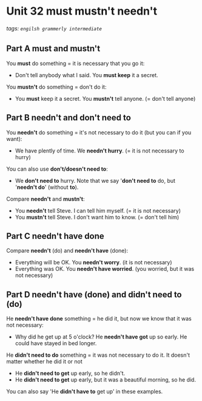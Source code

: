 # Unit 32 must mustn't needn't
###### tags: `engilsh grammerly intermediate`

## Part A must and mustn't
You **must** do something = it is necessary that you go it:
- Don't tell anybody what I said. You **must keep** it a secret.

You **mustn't** do something = don't do it:
- You **must** keep it a secret. You **mustn't** tell anyone. (= don't tell anyone)

## Part B needn't and don't need to
You **needn't** do something = it's not necessary to do it (but you can if you want):
- We have plently of time. We **needn't hurry**. (= it is not necessary to hurry)


You can also use **don't/doesn't need to**:
- We **don't need to** hurry.
Note that we say '**don't need to** do, but '**needn't do**' (without **to**).

Compare **needn't** and **mustn't**:
- You **needn't** tell Steve. I can tell him myself. (= it is not necessary)
- You **mustn't** tell Steve. I don't want him to know. (= don't tell him)

## Part C needn't have done
Compare **needn't** (do) and **needn't have** (done):
- Everything will be OK. You **needn't worry**. (it is not necessary)
- Everything was OK. You **needn't have worried**. (you worried, but it was not necessary)

## Part D needn't have (done) and didn't need to (do)
He **needn't have done** something = he did it, but now we know that it was not necessary:
- Why did he get up at 5 o'clock? He **needn't have got** up so early. He could have stayed in bed longer.

He **didn't need to do** something = it was not necessary to do it. It doesn't matter whether he did it or not
- He **didn't need to get** up early, so he didn't.
- He **didn't need to get** up early, but it was a beautiful morning, so he did.

You can also say 'He **didn't have to** get up' in these examples.